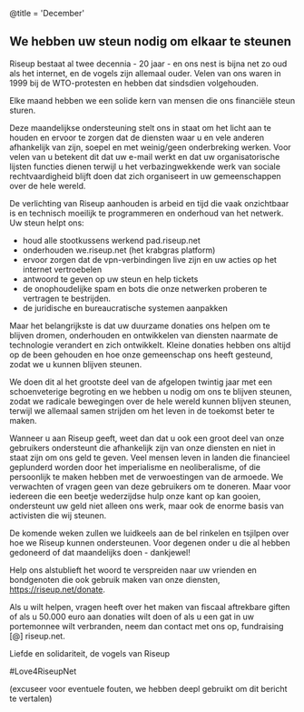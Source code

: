 @title = 'December'

We hebben uw steun nodig om elkaar te steunen
---------------------------------------------

Riseup bestaat al twee decennia - 20 jaar - en ons nest is bijna net zo oud als het internet, en de vogels zijn allemaal ouder. Velen van ons waren in 1999 bij de WTO-protesten en hebben dat sindsdien volgehouden.

Elke maand hebben we een solide kern van mensen die ons financiële steun sturen.

Deze maandelijkse ondersteuning stelt ons in staat om het licht aan te houden en ervoor te zorgen dat de diensten waar u en vele anderen afhankelijk van zijn, soepel en met weinig/geen onderbreking werken. Voor velen van u betekent dit dat uw e-mail werkt en dat uw organisatorische lijsten functies dienen terwijl u het verbazingwekkende werk van sociale rechtvaardigheid blijft doen dat zich organiseert in uw gemeenschappen over de hele wereld.

De verlichting van Riseup aanhouden is arbeid en tijd die vaak onzichtbaar is en technisch moeilijk te programmeren en onderhoud van het netwerk. Uw steun helpt ons:

* houd alle stootkussens werkend pad.riseup.net 
* onderhouden we.riseup.net (het krabgras platform) 
* ervoor zorgen dat de vpn-verbindingen live zijn en uw acties op het internet vertroebelen 
* antwoord te geven op uw steun en help tickets 
* de onophoudelijke spam en bots die onze netwerken proberen te vertragen te bestrijden. 
* de juridische en bureaucratische systemen aanpakken 

Maar het belangrijkste is dat uw duurzame donaties ons helpen om te blijven dromen, onderhouden en ontwikkelen van diensten naarmate de technologie verandert en zich ontwikkelt. Kleine donaties hebben ons altijd op de been gehouden en hoe onze gemeenschap ons heeft gesteund, zodat we u kunnen blijven steunen.

We doen dit al het grootste deel van de afgelopen twintig jaar met een schoenveterige begroting en we hebben u nodig om ons te blijven steunen, zodat we radicale bewegingen over de hele wereld kunnen blijven steunen, terwijl we allemaal samen strijden om het leven in de toekomst beter te maken.

Wanneer u aan Riseup geeft, weet dan dat u ook een groot deel van onze gebruikers ondersteunt die afhankelijk zijn van onze diensten en niet in staat zijn om ons geld te geven. Veel mensen leven in landen die financieel geplunderd worden door het imperialisme en neoliberalisme, of die persoonlijk te maken hebben met de verwoestingen van de armoede. We verwachten of vragen geen van deze gebruikers om te doneren. Maar voor iedereen die een beetje wederzijdse hulp onze kant op kan gooien, ondersteunt uw geld niet alleen ons werk, maar ook de enorme basis van activisten die wij steunen.

De komende weken zullen we luidkeels aan de bel rinkelen en tsjilpen over hoe we Riseup kunnen ondersteunen. Voor degenen onder u die al hebben gedoneerd of dat maandelijks doen - dankjewel! 

Help ons alstublieft het woord te verspreiden naar uw vrienden en bondgenoten die ook gebruik maken van onze diensten, https://riseup.net/donate.

Als u wilt helpen, vragen heeft over het maken van fiscaal aftrekbare giften of als u 50.000 euro aan donaties wilt doen of als u een gat in uw portemonnee wilt verbranden, neem dan contact met ons op, fundraising [@] riseup.net.

Liefde en solidariteit,
de vogels van Riseup

\#Love4RiseupNet

(excuseer voor eventuele fouten, we hebben deepl gebruikt om dit bericht te vertalen)
